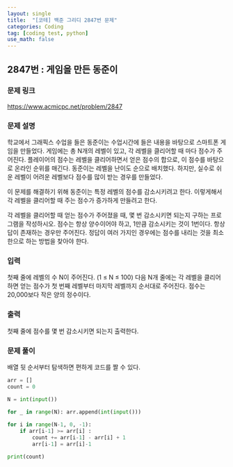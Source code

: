 ```yaml
---
layout: single
title:  "[코테] 백준 그리디 2847번 문제"
categories: Coding
tag: [coding test, python]
use_math: false
---
```


## 2847번 : 게임을 만든 동준이
### 문제 링크
<https://www.acmicpc.net/problem/2847>

### 문제 설명
학교에서 그래픽스 수업을 들은 동준이는 수업시간에 들은 내용을 바탕으로 스마트폰 게임을 만들었다. 게임에는 총 N개의 레벨이 있고, 각 레벨을 클리어할 때 마다 점수가 주어진다. 플레이어의 점수는 레벨을 클리어하면서 얻은 점수의 합으로, 이 점수를 바탕으로 온라인 순위를 매긴다. 동준이는 레벨을 난이도 순으로 배치했다. 하지만, 실수로 쉬운 레벨이 어려운 레벨보다 점수를 많이 받는 경우를 만들었다.

이 문제를 해결하기 위해 동준이는 특정 레벨의 점수를 감소시키려고 한다. 이렇게해서 각 레벨을 클리어할 때 주는 점수가 증가하게 만들려고 한다.

각 레벨을 클리어할 때 얻는 점수가 주어졌을 때, 몇 번 감소시키면 되는지 구하는 프로그램을 작성하시오. 점수는 항상 양수이어야 하고, 1만큼 감소시키는 것이 1번이다. 항상 답이 존재하는 경우만 주어진다. 정답이 여러 가지인 경우에는 점수를 내리는 것을 최소한으로 하는 방법을 찾아야 한다.

### 입력
첫째 줄에 레벨의 수 N이 주어진다. (1 ≤ N ≤ 100) 다음 N개 줄에는 각 레벨을 클리어하면 얻는 점수가 첫 번째 레벨부터 마지막 레벨까지 순서대로 주어진다. 점수는 20,000보다 작은 양의 정수이다.

### 출력
첫째 줄에 점수를 몇 번 감소시키면 되는지 출력한다.

### 문제 풀이
배열 뒷 순서부터 탐색하면 편하게 코드를 짤 수 있다.


```python
arr = []
count = 0

N = int(input())

for _ in range(N): arr.append(int(input()))
    
for i in range(N-1, 0, -1):
    if arr[i-1] >= arr[i] :
        count += arr[i-1] - arr[i] + 1
        arr[i-1] = arr[i]-1 

print(count)
```
